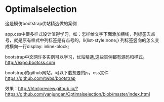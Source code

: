 # Optimalselection
这是模仿bootstrap优站精选做的案例

app.css中很多样式设计值得学习，如：怎样给文字下面添加横线，列标签去点号，就是原有样式中列标签是有点号的，li{list-style:none;}
列标签竖向的怎么变成横向一行display: inline-block;

bootstrap中文网许多实例可以学习，优站精选,这些实例都有源码和样式。
http://expo.bootcss.com

bootstrap的github网站，可以下载想要的js，css文件
https://github.com/twbs/bootstrap

效果：http://htmlpreview.github.io/?https://github.com/yanjungan/Optimalselection/blob/master/index.html
